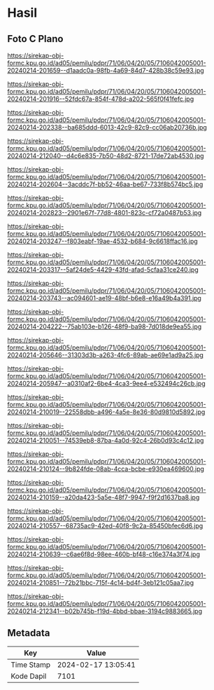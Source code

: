 # Hasil

## Foto C Plano

https://sirekap-obj-formc.kpu.go.id/ad05/pemilu/pdpr/71/06/04/20/05/7106042005001-20240214-201659--d1aadc0a-98fb-4a69-84d7-428b38c59e93.jpg

https://sirekap-obj-formc.kpu.go.id/ad05/pemilu/pdpr/71/06/04/20/05/7106042005001-20240214-201916--52fdc67a-854f-478d-a202-565f0f41fefc.jpg

https://sirekap-obj-formc.kpu.go.id/ad05/pemilu/pdpr/71/06/04/20/05/7106042005001-20240214-202338--ba685ddd-6013-42c9-82c9-cc06ab20736b.jpg

https://sirekap-obj-formc.kpu.go.id/ad05/pemilu/pdpr/71/06/04/20/05/7106042005001-20240214-212040--d4c6e835-7b50-48d2-8721-17de72ab4530.jpg

https://sirekap-obj-formc.kpu.go.id/ad05/pemilu/pdpr/71/06/04/20/05/7106042005001-20240214-202604--3acddc7f-bb52-46aa-be67-733f8b574bc5.jpg

https://sirekap-obj-formc.kpu.go.id/ad05/pemilu/pdpr/71/06/04/20/05/7106042005001-20240214-202823--2901e67f-77d8-4801-823c-cf72a0487b53.jpg

https://sirekap-obj-formc.kpu.go.id/ad05/pemilu/pdpr/71/06/04/20/05/7106042005001-20240214-203247--f803eabf-19ae-4532-b684-9c6618ffac16.jpg

https://sirekap-obj-formc.kpu.go.id/ad05/pemilu/pdpr/71/06/04/20/05/7106042005001-20240214-203317--5af24de5-4429-43fd-afad-5cfaa31ce240.jpg

https://sirekap-obj-formc.kpu.go.id/ad05/pemilu/pdpr/71/06/04/20/05/7106042005001-20240214-203743--ac094601-ae19-48bf-b6e8-e16a49b4a391.jpg

https://sirekap-obj-formc.kpu.go.id/ad05/pemilu/pdpr/71/06/04/20/05/7106042005001-20240214-204222--75ab103e-b126-48f9-ba98-7d018de9ea55.jpg

https://sirekap-obj-formc.kpu.go.id/ad05/pemilu/pdpr/71/06/04/20/05/7106042005001-20240214-205646--31303d3b-a263-4fc6-89ab-ae69e1ad9a25.jpg

https://sirekap-obj-formc.kpu.go.id/ad05/pemilu/pdpr/71/06/04/20/05/7106042005001-20240214-205947--a0310af2-6be4-4ca3-9ee4-e532494c26cb.jpg

https://sirekap-obj-formc.kpu.go.id/ad05/pemilu/pdpr/71/06/04/20/05/7106042005001-20240214-210019--22558dbb-a496-4a5e-8e36-80d9810d5892.jpg

https://sirekap-obj-formc.kpu.go.id/ad05/pemilu/pdpr/71/06/04/20/05/7106042005001-20240214-210051--74539eb8-87ba-4a0d-92c4-26b0d93c4c12.jpg

https://sirekap-obj-formc.kpu.go.id/ad05/pemilu/pdpr/71/06/04/20/05/7106042005001-20240214-210124--9b824fde-08ab-4cca-bcbe-e930ea469600.jpg

https://sirekap-obj-formc.kpu.go.id/ad05/pemilu/pdpr/71/06/04/20/05/7106042005001-20240214-210159--a20da423-5a5e-48f7-9947-f9f2d1637ba8.jpg

https://sirekap-obj-formc.kpu.go.id/ad05/pemilu/pdpr/71/06/04/20/05/7106042005001-20240214-210557--68735ac9-42ed-40f8-9c2a-85450bfec6d6.jpg

https://sirekap-obj-formc.kpu.go.id/ad05/pemilu/pdpr/71/06/04/20/05/7106042005001-20240214-210639--c6ae6f8d-98ee-460b-bf48-c16e374a3f74.jpg

https://sirekap-obj-formc.kpu.go.id/ad05/pemilu/pdpr/71/06/04/20/05/7106042005001-20240214-210851--72b21bbc-715f-4c14-bd4f-3eb121c05aa7.jpg

https://sirekap-obj-formc.kpu.go.id/ad05/pemilu/pdpr/71/06/04/20/05/7106042005001-20240214-212341--b02b745b-f19d-4bbd-bbae-3194c9883665.jpg


## Metadata

| Key        | Value               |
| ---------- | ------------------- |
| Time Stamp | 2024-02-17 13:05:41 |
| Kode Dapil | 7101                |



